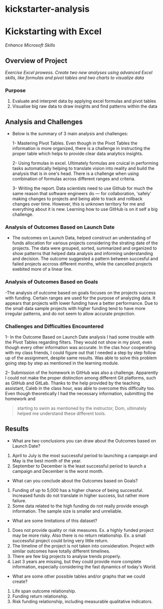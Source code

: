 # kickstarter-analysis
# Kickstarting with Excel
*Enhance Microsoft Skills*
## Overview of Project
*Exercise Excel prowess. Create two new analyses using advanced Excel skills, like formulas and pivot tables and two charts to visualize data*
### Purpose
1. Evaluate and interpret data by applying excel formulas and pivot tables
2. Visualise big raw data to draw insights and find patterns within the data
## Analysis and Challenges
- Below is the summary of 3 main analysis and challenges:

    1- Mastering Pivot Tables. Even though in the Pivot Tables the information is more organized, there is a challenge in instructing the proper table which helps to provide clear data analytics insights.

    2- Using formulas in excel. Ultimately formulas are cruical in performing tasks automatically helping to translate vision into reality and build the analysis that is in one's head. There is a challenge when using combination of formulas across different ranges and criteria.

    3- Writing the report. Data scientists need to use Github for much the same reason that software engineers do — for collaboration,
     'safely' making changes to projects and being able to track and rollback changes over time. However, this is unknown territory for me and everything about it is new. Learning how to use GitHub is on it self a big challenge.

### Analysis of Outcomes Based on Launch Date
- The outcomes on Launch Data, helped construct an understading of funds allocation for various projects considering the strating date of the projects. The data were grouped, sorted, summarized and organized to show patterns that helped data analysis and informing understanding and decision. The outcome suggested a pattern between succesful and failed projects accross different months, while the cancelled projects exebited more of a linear line. 
### Analysis of Outcomes Based on Goals
-The analysis of outcome based on goals focuses on the projects success with funding. Certain ranges are used for the purpose of analyzing data. It appears that projects with lower funding have a better performance. Due to the small data sample projects with higher funding tend to have more irregular patterns, and do not seem to allow accurate projection. 
### Challenges and Difficulties Encountered
1- In the Outcome Based on Launch Date analysis I had some trouble with the Pivot Tables regarding filters. They would not show in my pivot, even though every other information was accurate. In the clas hour cooperating with my class friends, I could figure out that I needed a step by step follow up of the assignment, despite same results.
Was able to solve this problem going step by step as mentioned in the learning module. 

2- Submission of the homework in GitHub was also a challenge. Apparently I could not make the proper distinction among different Git platforms, such as GitHub and GitLab. Thanks to the help provided by the teaching assistant, Caleb in the class hour, was able to overcome this difficulty too. Even though theoretically I had the necessary information, submitting the homework and 
>starting to swim as mentioned by the instructor, Dom, ultimately helped me understand these different tools. 
## Results
- What are two conclusions you can draw about the Outcomes based on Launch Date?
1. April to July is the most successful period to launching a campaign and May is the best month of the year.
2. September to December is the least successful period to launch a campaign and December is the worst month.
- What can you conclude about the Outcomes based on Goals?
1. Funding of up to 5,000 has a higher chance of being successful. Increased funds do not translate in higher success, but rather more failure.
2. Some data related to the high funding do not really provide enough information. The sample size is smaller and unreliable. 
- What are some limitations of this dataset?
1. Does not provide quality or risk measures. Ex. a highly funded project may be more risky. Also there is no return relationship. Ex. a small successful project could bring very little return.
2. The timeline of the project is not taken into consideration. Project with similar outcomes have totally different timelines. 
3. There are few big projects to analyse trends properly.
4. Last 3 years are missing, but they could provide more complete information, especially considering the fast dynamics of today's World.
- What are some other possible tables and/or graphs that we could create?
1. Life span outcome relationship. 
2. Funding return relationship.
3. Risk funding relationship, including measurable qualitative indicators.
